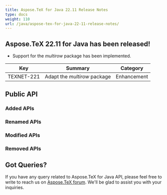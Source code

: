 ```yaml
---
title: Aspose.TeX for Java 22.11 Release Notes
type: docs
weight: 110
url: /java/aspose-tex-for-java-22-11-release-notes/
---
```


## Aspose.TeX 22.11 for Java has been released!

 * Support for the *multirow* package has been implemented.

| Key | Summary | Category |
|---|---|---|
| TEXNET-221 | Adapt the *multirow* package | Enhancement |
 
## Public API
### Added APIs

### Renamed APIs

### Modified APIs
 
### Removed APIs

 
## Got Queries?
If you have any query related to Aspose.TeX for Java API, please feel free to write to reach us on [Aspose.TeX forum](https://forum.aspose.com/c/tex/). We'll be glad to assist you with your inquiries.
